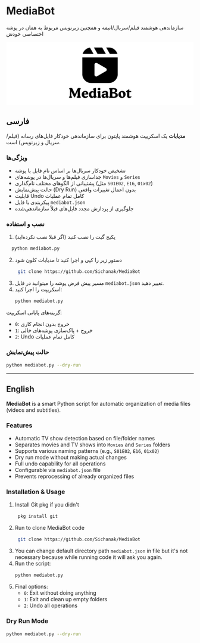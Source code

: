 # MediaBot
سازماندهی هوشمند فیلم/سریال/انیمه و همچنین زیرنویس مربوط به همان در پوشه اختصاصی خودش

![MediaBot](MediaBot.png)

## فارسی

**مدیابات** یک اسکریپت هوشمند پایتون برای سازماندهی خودکار فایل‌های رسانه (فیلم/سریال و زیرنویس) است.

### ویژگی‌ها
- تشخیص خودکار سریال‌ها بر اساس نام فایل یا پوشه
- جداسازی فیلم‌ها و سریال‌ها در پوشه‌های `Movies` و `Series`
- پشتیبانی از الگوهای مختلف نام‌گذاری (مثل `S01E02`, `E16`, `01x02`)
- حالت پیش‌نمایش (Dry Run) بدون اعمال تغییرات واقعی
- قابلیت Undo کامل تمام عملیات
- پیکربندی با فایل `mediabot.json`
- جلوگیری از پردازش مجدد فایل‌های قبلاً سازماندهی‌شده

### نصب و استفاده
1. پکیج گیت را نصب کنید (اگر قبلا نصب نکرده‌اید)
 ```bash
   python mediabot.py
   ```  
2. دستور زیر را کپی و اجرا کنید تا مدیابات کلون شود
   ```bash
    git clone https://github.com/Sichanak/MediaBot
   ```
3. مسیر پیش فرض پوشه را میتوانید در فایل `mediabot.json` تغییر دهید.
4. اسکریپت را اجرا کنید:
   ```bash
   python mediabot.py
   ```
 گزینه‌های پایانی اسکریپت:
   - `0`: خروج بدون انجام کاری
   - `1`: خروج + پاک‌سازی پوشه‌های خالی
   - `2`: Undo کامل تمام عملیات

### حالت پیش‌نمایش
```bash
python mediabot.py --dry-run
```

---

## English

**MediaBot** is a smart Python script for automatic organization of media files (videos and subtitles).

### Features
- Automatic TV show detection based on file/folder names
- Separates movies and TV shows into `Movies` and `Series` folders
- Supports various naming patterns (e.g., `S01E02`, `E16`, `01x02`)
- Dry run mode without making actual changes
- Full undo capability for all operations
- Configurable via `mediabot.json` file
- Prevents reprocessing of already organized files

### Installation & Usage
1. Install Git pkg if you didn't
   ```bash
    pkg install git
   ```
2. Run to clone MediaBot code
   ```bash
    git clone https://github.com/Sichanak/MediaBot
   ```
3. You can change default directory path `mediabot.json` in file
   but it's not necessary because while running code it will ask you again.
4. Run the script:
   ```bash
   python mediabot.py
   ```
4. Final options:
   - `0`: Exit without doing anything
   - `1`: Exit and clean up empty folders
   - `2`: Undo all operations

### Dry Run Mode
```bash
python mediabot.py --dry-run
```
